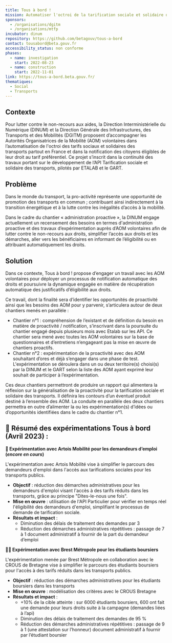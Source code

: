 ```yaml
---
title: Tous à bord !
mission: Automatiser l'octroi de la tarification sociale et solidaire des transports partout en France
sponsors:
  - /organisations/dgitm
  - /organisations/mtfp
incubator: dinum
repository: https://github.com/betagouv/tous-a-bord
contact: tousabord@beta.gouv.fr
accessibility_status: non conforme
phases:
  - name: investigation
    start: 2022-08-23
  - name: construction
    start: 2022-11-01
link: https://tous-a-bord.beta.gouv.fr/
thematiques:
  - Social
  - Transports
---
```

## Contexte

Pour lutter contre le non-recours aux aides, la Direction Interministérielle du Numérique (DINUM) et la Direction Générale des Infrastructures, des Transports et des Mobilités (DGITM) proposent d’accompagner les Autorités Organisatrices de la Mobilité (AOM) volontaires dans l’automatisation de l'octroi des tarifs sociaux et solidaires des transports partout en France et dans la notification des citoyens éligibles de leur droit au tarif préférentiel. Ce projet s’inscrit dans la continuité des travaux portant sur le développement de l’API Tarification sociale et solidaire des transports, pilotés par ETALAB et le GART.

## Problème

Dans le monde du transport, la pro-activité représente une opportunité de promotion des transports en commun ; contribuant ainsi indirectement à la transition énergétique et à la lutte contre les inégalités d’accès à la mobilité. 

Dans le cadre du chantier « administration proactive », la DINUM engage actuellement un recensement des besoins en termes d'administration proactive et des travaux d’expérimentation auprès d’AOM volontaires afin de lutter contre le non-recours aux droits, simplifier l’accès aux droits et les démarches, aller vers les bénéficiaires en informant de l’éligibilité ou en attribuant automatiquement les droits.

## Solution

Dans ce contexte, Tous à bord ! propose d’engager un travail avec les AOM volontaires pour déployer un processus de notification automatique des droits et poursuivre la dynamique engagée en matière de récupération automatique des justificatifs d’éligibilité aux droits. 

Ce travail, dont la finalité sera d’identifier les opportunités de proactivité ainsi que les besoins des AOM pour y parvenir, s’articulera autour de deux chantiers menés en parallèle : 

- Chantier n°1 : compréhension de l’existant et de définition du besoin en matière de proactivité / notification, s’inscrivant dans la poursuite du chantier engagé depuis plusieurs mois avec Etalab sur les API.  Ce chantier sera mené avec toutes les AOM volontaires sur la base de questionnaires et d’entretiens n’engageant pas la mise en œuvre de chantiers proactifs.      
- Chantier n°2 : expérimentation de la proactivité avec des AOM souhaitant d’ores et déjà s’engager dans une phase de test. L'expérimentation se déroulera dans un ou deux territoire(s) choisi(s) par la DINUM et le GART selon la liste des AOM ayant exprimé leur souhait de participer à l’expérimentation. 

Ces deux chantiers permettront de produire un rapport qui alimentera la réflexion sur la généralisation de la proactivité pour la tarification sociale et solidaire des transports. Il définira les contours d’un éventuel produit destiné à l’ensemble des AOM. La conduite en parallèle des deux chantiers permettra en outre d’alimenter la ou les expérimentation(s) d’idées ou d’opportunités identifiées dans le cadre du chantier n°1.


## 🧪 Résumé des expérimentations Tous à bord (Avril 2023) :

**💼 Expérimentation avec Artois Mobilité pour les demandeurs d’emploi (_encore en cours_)**

L'expérimentation avec Artois Mobilité vise à simplifier le parcours des demandeurs d'emploi dans l'accès aux tarifications sociales pour les transports publics.


- **Objectif** : réduction des démarches administratives pour les demandeurs d'emploi visant l'accès à des tarifs réduits dans les transports, grâce au principe "Dites-le-nous une fois".
- **Mise en œuvre** : utilisation de l'API Particulier pour vérifier en temps réel l'éligibilité des demandeurs d'emploi, simplifiant le processus de demande de tarification sociale.
- **Résultats et impact** :
    - Diminution des délais de traitement des demandes par 3
    - Réduction des démarches administratives répétitives : passage de 7 à 1 document administratif à fournir de la part du demandeur d’emploi

**🧑‍🎓 Expérimentation avec Brest Métropole pour les étudiants boursiers**

L'expérimentation menée par Brest Métropole en collaboration avec le CROUS de Bretagne vise à simplifier le parcours des étudiants boursiers pour l'accès à des tarifs réduits dans les transports publics.


- **Objectif** : réduction des démarches administratives pour les étudiants boursiers dans les transports
- **Mise en œuvre** : modélisation des critères avec le CROUS Bretagne
- **Résultats et impact** :
    - +10% de la cible atteinte : sur 6000 étudiants boursiers, 600 ont fait une demande pour leurs droits suite à la campagne (demandes liées à l’api)
    - Diminution des délais de traitement des demandes de 95 %
    - Réduction des démarches administratives répétitives : passage de 9 à 1 (une attestation sur l’honneur) document administratif à fournir par l’étudiant boursier
